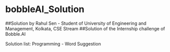 # bobbleAI_Solution

##Solution by Rahul Sen - Student of University of Engineering and Management, Kolkata, CSE Stream
##Solution of the Internship challenge of Bobble.AI

Solution list:
Programming - Word Suggestion
